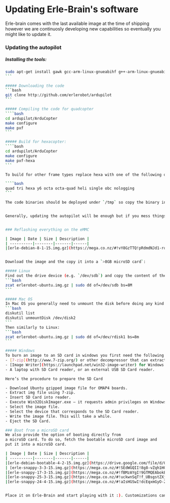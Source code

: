 # Updating Erle-Brain's software

Erle-brain comes with the last available image at the time of shipping however we are continuosly developing new capabilities so eventually you might like to update it. 

### Updating the autopilot

##### Installing the tools:
````bash
sudo apt-get install gawk gcc-arm-linux-gnueabihf g++-arm-linux-gnueabihf
```

##### Downloading the code
```bash
git clone http://github.com/erlerobot/ardupilot
```

##### Compiling the code for quadcopter
````bash
cd ardupilot/ArduCopter
make configure
make pxf
```

##### Build for hexacopter:
````bash
cd ardupilot/ArduCopter
make configure
make pxf-hexa
```

To build for other frame types replace hexa with one of the following options:

````bash
quad tri hexa y6 octa octa-quad heli single obc nologging
```

The code binaries should be deployed under `/tmp` so copy the binary into `/root` (or modify `/etc/init.d/apm4-startup.sh` and point to the binary you wish).


Generally, updating the autopilot will be enough but if you mess things up we are providing a way to reflash Erle-brain. The easiest way of doing it is using our ready-to-flash images:


### Reflashing everything on the eMMC

| Image | Date | Size | Description |
| ----------|--------|-------|------|
|[erle-debian-8-1-15.img.gz](https://mega.co.nz/#!vY8GzTTQ!pRdmdNJd1-rqdSDliD8SgKuHRrTFV_NRpxtF7p34Fhw)| 8-1-2015 | 1.34 GB | Debian, ROS Hydro (not launched at init), mavros (not launched at init), WiFi (required from the APM binary) |


Download the image and the copy it into a `>8GB microSD card`:

##### Linux
Find out the drive device (e.g. `/dev/sdb`) and copy the content of the image just downloaded:
```bash
zcat erlerobot-ubuntu.img.gz | sudo dd of=/dev/sdb bs=8M
```

##### Mac OS
In Mac OS you generally need to unmount the disk before doing any kind of copying:
```bash
diskutil list
diskutil unmountDisk /dev/disk2
```
Then similarly to Linux:
```bash
zcat erlerobot-ubuntu.img.gz | sudo dd of=/dev/rdisk1 bs=8m
```

##### Windows
To burn an image to an SD card in windows you first need the following tools:
- [7-zip](http://www.7-zip.org/) or other decompressor that can extract gzipped file (extension gz).
- [Image Writer](https://launchpad.net/win32-image-writer) for Windows to write the img file to the SD Card.
- A laptop with SD Card reader, or an external USB SD Card reader.

Here’s the procedure to prepare the SD Card

- Download Ubuntu gzipped image file for OMAP4 boards.
- Extract img file using 7-zip.
- Insert SD Card into reader.
- Execute Win32DiskImager.exe – it requests admin privileges on Windows 7.
- Select the image file.
- Select the device that corresponds to the SD Card reader.
- Write the image file. This will take a while.
- Eject the SD Card.

### Boot from a microSD card
We also provide the option of booting directly from 
a microSD card. To do so, fetch the bootable microSD card image and 
put it into a microSD card. 

| Image | Date | Size | Description |
| ----------|--------|-------|------|
|[erle-debian-bootable-4-2-15.img.gz](https://drive.google.com/file/d/0B6D4e4nVvowdLWp0QVVIckpGUEU/view)| 8-2-2015 | 1.4 GB | Debian, ROS Hydro, mavros (launched at init), WiFi (required from the APM binary) |
| [erle-snappy-3-3-15.img.gz](https://mega.co.nz/#!SEdWGQII!8g8-vZqh1H0drqlVQXvIX1HYcOTarp1QR0jAfm6HsPo) | 3-3-15 | 1.47 GB | Snappy Ubuntu Core for [Erle-Brain](erlerobotics.com/blog/product/erle-brain), includes APM ("apm" service), ROS Indigo preinstalled and launched at init ("ros" service), mavros presintalled (available for superuser) |
|[erle-snappy-17-3-15.img.gz](https://mega.co.nz/#!fBMzAYgI!9GTMQEAbokBlVMSzhkbdj_C2WJtmK5dkmS9Mp8j1Wpc) | 17-3-15 | 1.51 GB | Snappy Ubuntu Core for [Erle-Brain](erlerobotics.com/blog/product/erle-brain), includes APM ("apm" service), ROS Indigo preinstalled and launched at init ("ros" service), mavros presintalled (available for superuser), ROS packages preinstalled as well, APM:Plane and APM:Copter apps installed (only copter running by default)  |
|[erle-snappy-25-3-15.img.gz](https://mega.co.nz/#!uckwnSqT!f_UBsgstZXjnq2cck3M3X9qHRoD2dQbtIq1Ykp8RLFo) | 25-3-15 | 1.51 GB | Snappy Ubuntu Core for [Erle-Brain](erlerobotics.com/blog/product/erle-brain) (ROS, and some nodes launched at init)  |
|[erle-snappy-24-4-15.img.gz](https://mega.co.nz/#!aIsHGSwI!dcEqxmGyO-ZpEIsziyrdkAI2DFK8yjNZ1nXZMivf6wU) | 24-4-15 | 1.62 GB | Snappy Ubuntu Core for [Erle-Brain](erlerobotics.com/blog/product/erle-brain) (ROS, and bridges launched at init)  |


Place it on Erle-Brain and start playing with it :). Customizations can be made editing `/etc/init.d/apm4-startup.sh`.


